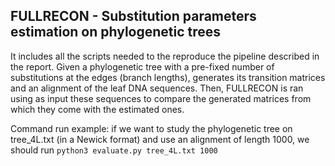 ## FULLRECON - Substitution parameters estimation on phylogenetic trees

It includes all the scripts needed to the reproduce the pipeline described in the report. Given a phylogenetic tree with a pre-fixed number of substitutions at the edges (branch lengths), 
generates its transition matrices and an alignment of the leaf DNA sequences. Then, FULLRECON is ran using as input these sequences to compare the generated matrices from which they come with the estimated ones.

Command run example: if we want to study the phylogenetic tree on tree_4L.txt (in a Newick format) and use an alignment of length 1000, we should run  `python3 evaluate.py tree_4L.txt 1000`
